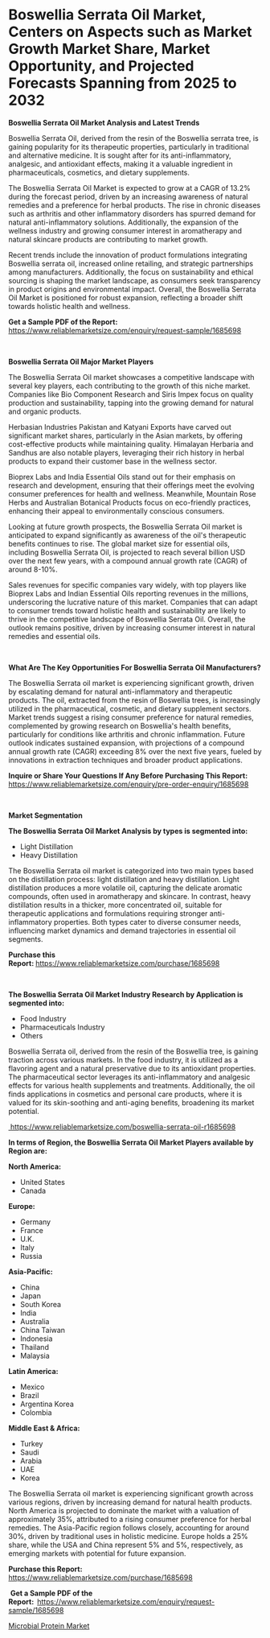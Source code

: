 <p><h1>Boswellia Serrata Oil Market, Centers on Aspects such as Market Growth Market Share, Market Opportunity, and Projected Forecasts Spanning from 2025 to 2032</h1></p><p><strong>Boswellia Serrata Oil Market Analysis and Latest Trends</strong></p>
<p><p>Boswellia Serrata Oil, derived from the resin of the Boswellia serrata tree, is gaining popularity for its therapeutic properties, particularly in traditional and alternative medicine. It is sought after for its anti-inflammatory, analgesic, and antioxidant effects, making it a valuable ingredient in pharmaceuticals, cosmetics, and dietary supplements.</p><p>The Boswellia Serrata Oil Market is expected to grow at a CAGR of 13.2% during the forecast period, driven by an increasing awareness of natural remedies and a preference for herbal products. The rise in chronic diseases such as arthritis and other inflammatory disorders has spurred demand for natural anti-inflammatory solutions. Additionally, the expansion of the wellness industry and growing consumer interest in aromatherapy and natural skincare products are contributing to market growth.</p><p>Recent trends include the innovation of product formulations integrating Boswellia serrata oil, increased online retailing, and strategic partnerships among manufacturers. Additionally, the focus on sustainability and ethical sourcing is shaping the market landscape, as consumers seek transparency in product origins and environmental impact. Overall, the Boswellia Serrata Oil Market is positioned for robust expansion, reflecting a broader shift towards holistic health and wellness.</p></p>
<p><strong>Get a Sample PDF of the Report:&nbsp;</strong> <a href="https://www.reliablemarketsize.com/enquiry/request-sample/1685698?utm_campaign=2457&utm_medium=2&utm_source=Github&utm_content=ia&utm_term=31032025&utm_id=boswellia-serrata-oil">https://www.reliablemarketsize.com/enquiry/request-sample/1685698</a></p>
<p>&nbsp;</p>
<p><strong>Boswellia Serrata Oil Major Market Players</strong></p>
<p><p>The Boswellia Serrata Oil market showcases a competitive landscape with several key players, each contributing to the growth of this niche market. Companies like Bio Component Research and Siris Impex focus on quality production and sustainability, tapping into the growing demand for natural and organic products. </p><p>Herbasian Industries Pakistan and Katyani Exports have carved out significant market shares, particularly in the Asian markets, by offering cost-effective products while maintaining quality. Himalayan Herbaria and Sandhus are also notable players, leveraging their rich history in herbal products to expand their customer base in the wellness sector.</p><p>Bioprex Labs and India Essential Oils stand out for their emphasis on research and development, ensuring that their offerings meet the evolving consumer preferences for health and wellness. Meanwhile, Mountain Rose Herbs and Australian Botanical Products focus on eco-friendly practices, enhancing their appeal to environmentally conscious consumers.</p><p>Looking at future growth prospects, the Boswellia Serrata Oil market is anticipated to expand significantly as awareness of the oil's therapeutic benefits continues to rise. The global market size for essential oils, including Boswellia Serrata Oil, is projected to reach several billion USD over the next few years, with a compound annual growth rate (CAGR) of around 8-10%.</p><p>Sales revenues for specific companies vary widely, with top players like Bioprex Labs and Indian Essential Oils reporting revenues in the millions, underscoring the lucrative nature of this market. Companies that can adapt to consumer trends toward holistic health and sustainability are likely to thrive in the competitive landscape of Boswellia Serrata Oil. Overall, the outlook remains positive, driven by increasing consumer interest in natural remedies and essential oils.</p></p>
<p>&nbsp;</p>
<p><strong>What Are The Key Opportunities For Boswellia Serrata Oil Manufacturers?</strong></p>
<p><p>The Boswellia Serrata oil market is experiencing significant growth, driven by escalating demand for natural anti-inflammatory and therapeutic products. The oil, extracted from the resin of Boswellia trees, is increasingly utilized in the pharmaceutical, cosmetic, and dietary supplement sectors. Market trends suggest a rising consumer preference for natural remedies, complemented by growing research on Boswellia's health benefits, particularly for conditions like arthritis and chronic inflammation. Future outlook indicates sustained expansion, with projections of a compound annual growth rate (CAGR) exceeding 8% over the next five years, fueled by innovations in extraction techniques and broader product applications.</p></p>
<p><strong>Inquire or Share Your Questions If Any Before Purchasing This Report:</strong> <a href="https://www.reliablemarketsize.com/enquiry/pre-order-enquiry/1685698?utm_campaign=2457&utm_medium=2&utm_source=Github&utm_content=ia&utm_term=31032025&utm_id=boswellia-serrata-oil">https://www.reliablemarketsize.com/enquiry/pre-order-enquiry/1685698</a></p>
<p>&nbsp;</p>
<p><strong>Market Segmentation</strong></p>
<p><strong>The Boswellia Serrata Oil Market Analysis by types is segmented into:</strong></p>
<p><ul><li>Light Distillation</li><li>Heavy Distillation</li></ul></p>
<p><p>The Boswellia Serrata oil market is categorized into two main types based on the distillation process: light distillation and heavy distillation. Light distillation produces a more volatile oil, capturing the delicate aromatic compounds, often used in aromatherapy and skincare. In contrast, heavy distillation results in a thicker, more concentrated oil, suitable for therapeutic applications and formulations requiring stronger anti-inflammatory properties. Both types cater to diverse consumer needs, influencing market dynamics and demand trajectories in essential oil segments.</p></p>
<p><strong>Purchase this Report:&nbsp;</strong><a href="https://www.reliablemarketsize.com/purchase/1685698?utm_campaign=2457&utm_medium=2&utm_source=Github&utm_content=ia&utm_term=31032025&utm_id=boswellia-serrata-oil">https://www.reliablemarketsize.com/purchase/1685698</a></p>
<p>&nbsp;</p>
<p><strong>The Boswellia Serrata Oil Market Industry Research by Application is segmented into:</strong></p>
<p><ul><li>Food Industry</li><li>Pharmaceuticals Industry</li><li>Others</li></ul></p>
<p><p>Boswellia Serrata oil, derived from the resin of the Boswellia tree, is gaining traction across various markets. In the food industry, it is utilized as a flavoring agent and a natural preservative due to its antioxidant properties. The pharmaceutical sector leverages its anti-inflammatory and analgesic effects for various health supplements and treatments. Additionally, the oil finds applications in cosmetics and personal care products, where it is valued for its skin-soothing and anti-aging benefits, broadening its market potential.</p></p>
<p><a href="https://www.reliablemarketsize.com/boswellia-serrata-oil-r1685698?utm_campaign=2457&utm_medium=2&utm_source=Github&utm_content=ia&utm_term=31032025&utm_id=boswellia-serrata-oil">&nbsp;https://www.reliablemarketsize.com/boswellia-serrata-oil-r1685698</a></p>
<p><strong>In terms of Region, the Boswellia Serrata Oil Market Players available by Region are:</strong></p>
<p>
    <p> <strong> North America: </strong>
        <ul>
            <li>United States</li>
            <li>Canada</li>
        </ul>
        </p> 
    <p> <strong> Europe: </strong>
        <ul>
            <li>Germany</li>
            <li>France</li>
            <li>U.K.</li>
            <li>Italy</li>
            <li>Russia</li>
        </ul>
        </p> 
    <p> <strong> Asia-Pacific: </strong>
        <ul>
            <li>China</li>
            <li>Japan</li>
            <li>South Korea</li>
            <li>India</li>
            <li>Australia</li>
            <li>China Taiwan</li>
            <li>Indonesia</li>
            <li>Thailand</li>
            <li>Malaysia</li>
        </ul>
        </p> 
    <p> <strong> Latin America: </strong>
        <ul>
            <li>Mexico</li>
            <li>Brazil</li>
            <li>Argentina Korea</li>
            <li>Colombia</li>
        </ul>
        </p> 
    <p> <strong> Middle East & Africa: </strong>
        <ul>
            <li>Turkey</li>
            <li>Saudi</li>
            <li>Arabia</li>
            <li>UAE</li>
            <li>Korea</li>
        </ul>
    </p>
    </p>
<p><p>The Boswellia Serrata oil market is experiencing significant growth across various regions, driven by increasing demand for natural health products. North America is projected to dominate the market with a valuation of approximately 35%, attributed to a rising consumer preference for herbal remedies. The Asia-Pacific region follows closely, accounting for around 30%, driven by traditional uses in holistic medicine. Europe holds a 25% share, while the USA and China represent 5% and 5%, respectively, as emerging markets with potential for future expansion.</p></p>
<p><strong>Purchase this Report: </strong><a href="https://www.reliablemarketsize.com/purchase/1685698?utm_campaign=2457&utm_medium=2&utm_source=Github&utm_content=ia&utm_term=31032025&utm_id=boswellia-serrata-oil">https://www.reliablemarketsize.com/purchase/1685698</a></p>
<p>&nbsp;<strong>Get a Sample PDF of the Report:&nbsp;&nbsp;</strong><a href="https://www.reliablemarketsize.com/enquiry/request-sample/1685698?utm_campaign=2457&utm_medium=2&utm_source=Github&utm_content=ia&utm_term=31032025&utm_id=boswellia-serrata-oil">https://www.reliablemarketsize.com/enquiry/request-sample/1685698</a></p>
<p><strong></strong></p>
<p><p><a href="https://github.com/AngelaWalsh696/Market-Research-Report-List-2/blob/main/microbial-protein-market.md?utm_campaign=2457&utm_medium=2&utm_source=Github&utm_content=ia&utm_term=31032025&utm_id=boswellia-serrata-oil">Microbial Protein Market</a></p></p>